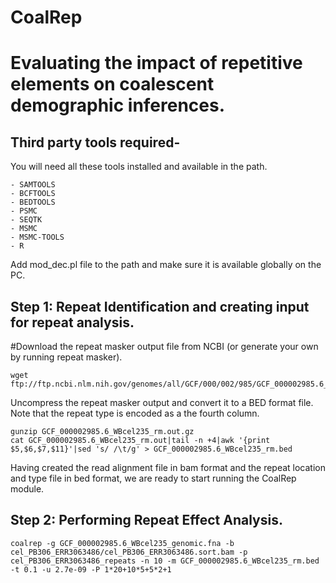 # CoalRep
<h1> Evaluating the impact of repetitive elements on coalescent demographic inferences. </h1>

<h2> Third party tools required- </h2>
You will need all these tools installed and available in the path.
<pre><code>- SAMTOOLS
- BCFTOOLS
- BEDTOOLS
- PSMC
- SEQTK
- MSMC 
- MSMC-TOOLS
- R</pre></code>
Add mod_dec.pl file to the path and make sure it is available globally on the PC. 
  
<h2>Step 1: Repeat Identification and creating input for repeat analysis. </h2>

#Download the repeat masker output file from NCBI (or generate your own by running repeat masker).

<pre><code>wget ftp://ftp.ncbi.nlm.nih.gov/genomes/all/GCF/000/002/985/GCF_000002985.6_WBcel235/GCF_000002985.6_WBcel235_rm.out.gz</code></pre>
Uncompress the repeat masker output and convert it to a BED format file. Note that the repeat type is encoded as a the fourth column.
<pre><code>gunzip GCF_000002985.6_WBcel235_rm.out.gz
cat GCF_000002985.6_WBcel235_rm.out|tail -n +4|awk '{print $5,$6,$7,$11}'|sed 's/ /\t/g' > GCF_000002985.6_WBcel235_rm.bed
</code></pre>

Having created the read alignment file in bam format and the repeat location and type file in bed format, we are ready to start running the CoalRep module.

<h2>Step 2: Performing Repeat Effect Analysis. </h2>

<pre><code>coalrep -g GCF_000002985.6_WBcel235_genomic.fna -b cel_PB306_ERR3063486/cel_PB306_ERR3063486.sort.bam -p cel_PB306_ERR3063486_repeats -n 10 -m GCF_000002985.6_WBcel235_rm.bed -t 0.1 -u 2.7e-09 -P 1*20+10*5+5*2+1 </code></pre>

